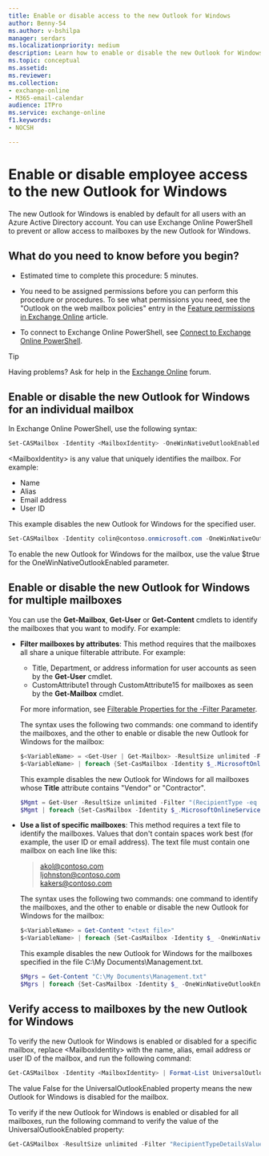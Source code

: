 ```yaml
---
title: Enable or disable access to the new Outlook for Windows 
author: Benny-54
ms.author: v-bshilpa
manager: serdars
ms.localizationpriority: medium
description: Learn how to enable or disable the new Outlook for Windows.
ms.topic: conceptual
ms.assetid: 
ms.reviewer: 
ms.collection: 
- exchange-online
- M365-email-calendar
audience: ITPro
ms.service: exchange-online
f1.keywords:
- NOCSH

---
```


# Enable or disable employee access to the new Outlook for Windows

The new Outlook for Windows is enabled by default for all users with an Azure Active Directory account. You can use Exchange Online PowerShell to prevent or allow access to mailboxes by the new Outlook for Windows.

## What do you need to know before you begin?

- Estimated time to complete this procedure: 5 minutes.

- You need to be assigned permissions before you can perform this procedure or procedures. To see what permissions you need, see the "Outlook on the web mailbox policies" entry in the [Feature permissions in Exchange Online](../../permissions-exo/feature-permissions.md) article.

- To connect to Exchange Online PowerShell, see [Connect to Exchange Online PowerShell](/powershell/exchange/connect-to-exchange-online-powershell).

> [!TIP]
> Having problems? Ask for help in the [Exchange Online](/answers/topics/office-exchange-server-itpro.html) forum.

## Enable or disable the new Outlook for Windows for an individual mailbox

In Exchange Online PowerShell, use the following syntax:

```PowerShell
Set-CASMailbox -Identity <MailboxIdentity> -OneWinNativeOutlookEnabled <$true | $false>
```

\<MailboxIdentity\> is any value that uniquely identifies the mailbox. For example:

- Name
- Alias
- Email address
- User ID

This example disables the new Outlook for Windows for the specified user.

```PowerShell
Set-CASMailbox -Identity colin@contoso.onmicrosoft.com -OneWinNativeOutlookEnabled $false
```

To enable the new Outlook for Windows for the mailbox, use the value $true for the OneWinNativeOutlookEnabled parameter.

## Enable or disable the new Outlook for Windows for multiple mailboxes

You can use the **Get-Mailbox**, **Get-User** or **Get-Content** cmdlets to identify the mailboxes that you want to modify. For example:

- **Filter mailboxes by attributes**: This method requires that the mailboxes all share a unique filterable attribute. For example:

  - Title, Department, or address information for user accounts as seen by the **Get-User** cmdlet.
  - CustomAttribute1 through CustomAttribute15 for mailboxes as seen by the **Get-Mailbox** cmdlet.

  For more information, see [Filterable Properties for the -Filter Parameter](/powershell/exchange/filter-properties).

  The syntax uses the following two commands: one command to identify the mailboxes, and the other to enable or disable the new Outlook for Windows for the mailbox:

    ```PowerShell
    $<VariableName> = <Get-User | Get-Mailbox> -ResultSize unlimited -Filter <Filter>
    $<VariableName> | foreach {Set-CasMailbox -Identity $_.MicrosoftOnlineServicesID -OneWinNativeOutlookEnabled <$true | $false>}
    ```

    This example disables the new Outlook for Windows for all mailboxes whose **Title** attribute contains "Vendor" or "Contractor".

    ```PowerShell
    $Mgmt = Get-User -ResultSize unlimited -Filter "(RecipientType -eq 'UserMailbox') -and (Title -like '*Vendor*' -or Title -like '*Contractor*')"
    $Mgmt | foreach {Set-CasMailbox -Identity $_.MicrosoftOnlineServicesID -OneWinNativeOutlookEnabled $false}
    ```

- **Use a list of specific mailboxes**: This method requires a text file to identify the mailboxes. Values that don't contain spaces work best (for example, the user ID or email address). The text file must contain one mailbox on each line like this:

  > akol@contoso.com <br/> ljohnston@contoso.com <br/> kakers@contoso.com

  The syntax uses the following two commands: one command to identify the mailboxes, and the other to enable or disable the new Outlook for Windows for the mailbox:

  ```PowerShell
  $<VariableName> = Get-Content "<text file>"
  $<VariableName> | foreach {Set-CasMailbox -Identity $_ -OneWinNativeOutlookEnabled <$true | $false>}
  ```

  This example disables the new Outlook for Windows for the mailboxes specified in the file C:\My Documents\Management.txt.

  ```PowerShell
  $Mgrs = Get-Content "C:\My Documents\Management.txt"
  $Mgrs | foreach {Set-CasMailbox -Identity $_ -OneWinNativeOutlookEnabled $false}
  ```

## Verify access to mailboxes by the new Outlook for Windows

To verify the new Outlook for Windows is enabled or disabled for a specific mailbox, replace \<MailboxIdentity\> with the name, alias, email address or user ID of the mailbox, and run the following command:

```PowerShell
Get-CASMailbox -Identity <MailboxIdentity> | Format-List UniversalOutlookEnabled
```

The value False for the UniversalOutlookEnabled property means the new Outlook for Windows is disabled for the mailbox.

To verify if the new Outlook for Windows is enabled or disabled for all mailboxes, run the following command to verify the value of the UniversalOutlookEnabled property:

```PowerShell
Get-CASMailbox -ResultSize unlimited -Filter "RecipientTypeDetailsValue -eq 'UserMailbox'" | Format-Table Name,PrimarySMTPAddress,UniversalOutlookEnabled
```
